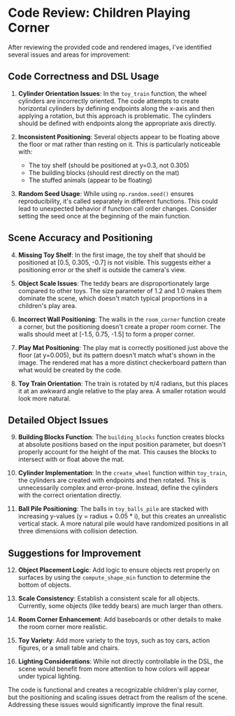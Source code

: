 # Code Review: Children Playing Corner

After reviewing the provided code and rendered images, I've identified several issues and areas for improvement:

## Code Correctness and DSL Usage

1. **Cylinder Orientation Issues**: In the `toy_train` function, the wheel cylinders are incorrectly oriented. The code attempts to create horizontal cylinders by defining endpoints along the x-axis and then applying a rotation, but this approach is problematic. The cylinders should be defined with endpoints along the appropriate axis directly.

2. **Inconsistent Positioning**: Several objects appear to be floating above the floor or mat rather than resting on it. This is particularly noticeable with:
   - The toy shelf (should be positioned at y=0.3, not 0.305)
   - The building blocks (should rest directly on the mat)
   - The stuffed animals (appear to be floating)

3. **Random Seed Usage**: While using `np.random.seed()` ensures reproducibility, it's called separately in different functions. This could lead to unexpected behavior if function call order changes. Consider setting the seed once at the beginning of the main function.

## Scene Accuracy and Positioning

4. **Missing Toy Shelf**: In the first image, the toy shelf that should be positioned at [0.5, 0.305, -0.7] is not visible. This suggests either a positioning error or the shelf is outside the camera's view.

5. **Object Scale Issues**: The teddy bears are disproportionately large compared to other toys. The size parameter of 1.2 and 1.0 makes them dominate the scene, which doesn't match typical proportions in a children's play area.

6. **Incorrect Wall Positioning**: The walls in the `room_corner` function create a corner, but the positioning doesn't create a proper room corner. The walls should meet at [-1.5, 0.75, -1.5] to form a proper corner.

7. **Play Mat Positioning**: The play mat is correctly positioned just above the floor (at y=0.005), but its pattern doesn't match what's shown in the image. The rendered mat has a more distinct checkerboard pattern than what would be created by the code.

8. **Toy Train Orientation**: The train is rotated by π/4 radians, but this places it at an awkward angle relative to the play area. A smaller rotation would look more natural.

## Detailed Object Issues

9. **Building Blocks Function**: The `building_blocks` function creates blocks at absolute positions based on the input position parameter, but doesn't properly account for the height of the mat. This causes the blocks to intersect with or float above the mat.

10. **Cylinder Implementation**: In the `create_wheel` function within `toy_train`, the cylinders are created with endpoints and then rotated. This is unnecessarily complex and error-prone. Instead, define the cylinders with the correct orientation directly.

11. **Ball Pile Positioning**: The balls in `toy_balls_pile` are stacked with increasing y-values (y = radius + 0.05 * i), but this creates an unrealistic vertical stack. A more natural pile would have randomized positions in all three dimensions with collision detection.

## Suggestions for Improvement

12. **Object Placement Logic**: Add logic to ensure objects rest properly on surfaces by using the `compute_shape_min` function to determine the bottom of objects.

13. **Scale Consistency**: Establish a consistent scale for all objects. Currently, some objects (like teddy bears) are much larger than others.

14. **Room Corner Enhancement**: Add baseboards or other details to make the room corner more realistic.

15. **Toy Variety**: Add more variety to the toys, such as toy cars, action figures, or a small table and chairs.

16. **Lighting Considerations**: While not directly controllable in the DSL, the scene would benefit from more attention to how colors will appear under typical lighting.

The code is functional and creates a recognizable children's play corner, but the positioning and scaling issues detract from the realism of the scene. Addressing these issues would significantly improve the final result.